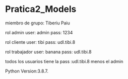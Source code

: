 # Pratica2_Models
 
miembro de grupo: Tiberiu Paiu 

rol admin
user: admin
pass: 1234

rol cliente
user: tibi
pass: udl.tibi.8

rol trabajador
user: banana
pass: udl.tibi.8

todos los usuarios tiene la pass :udl.tibi.8 menos el admin 

Python Version:3.8.7.
